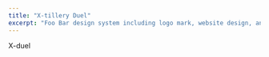 ```yaml
---
title: "X-tillery Duel"
excerpt: "Foo Bar design system including logo mark, website design, and branding applications."
---
```


X-duel

<div id="wmsx" style="text-align: center; margin: 20px auto 0;">
    <div id="wmsx-screen" style="box-shadow: 2px 2px 10px rgba(0, 0, 0, .7);"></div>
</div>

<script src="{{ base.url | prepend: site.url }}/assets/js/wmsx.js"></script>